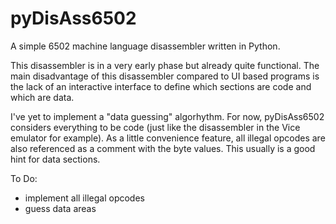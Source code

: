 # pyDisAss6502 

A simple 6502 machine language disassembler written in Python.

This disassembler is in a very early phase but already quite functional.
The main disadvantage of this disassembler compared to UI based programs is the lack of an interactive interface to define which sections are code and which are data.

I've yet to implement a "data guessing" algorhythm. For now, pyDisAss6502 considers everything to be code (just like the disassembler in the Vice emulator for example). As a little convenience feature, all illegal opcodes are also referenced as a comment with the byte values. This usually is a good hint for data sections. 

To Do:
* implement all illegal opcodes
* guess data areas
